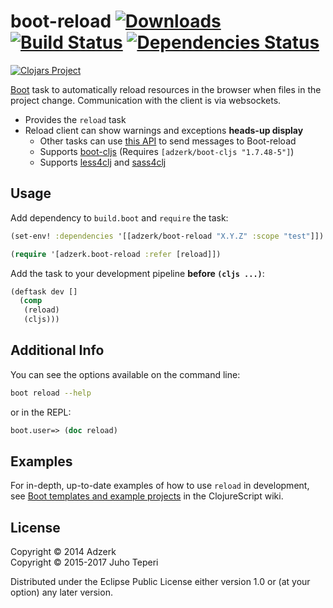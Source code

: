 # boot-reload [![Downloads](https://jarkeeper.com/adzerk/boot-reload/downloads.svg)](https://jarkeeper.com/adzerk/boot-reload) [![Build Status](https://travis-ci.org/adzerk-oss/boot-reload.svg?branch=master)](https://travis-ci.org/adzerk-oss/boot-reload) [![Dependencies Status](https://jarkeeper.com/adzerk/boot-reload/status.svg)](https://jarkeeper.com/adzerk/boot-reload)

[![Clojars Project][2]][3]

[Boot][1] task to automatically reload resources in the browser when files in
the project change. Communication with the client is via websockets.

* Provides the `reload` task
* Reload client can show warnings and exceptions **heads-up display**
    * Other tasks can use [this API](./doc/hud-messages.md) to send messages to Boot-reload
    * Supports [boot-cljs] (Requires `[adzerk/boot-cljs "1.7.48-5"]`)
    * Supports [less4clj] and [sass4clj]

## Usage

Add dependency to `build.boot` and `require` the task:

```clj
(set-env! :dependencies '[[adzerk/boot-reload "X.Y.Z" :scope "test"]])

(require '[adzerk.boot-reload :refer [reload]])
```

Add the task to your development pipeline **before `(cljs ...)`**:

```clj
(deftask dev []
  (comp
   (reload)
   (cljs)))
```

## Additional Info

You can see the options available on the command line:

```bash
boot reload --help
```

or in the REPL:

```clj
boot.user=> (doc reload)
```

## Examples

For in-depth, up-to-date examples of how to use `reload` in development, see
[Boot templates and example projects](https://github.com/clojure/clojurescript/wiki#boot)
in the ClojureScript wiki.

## License

Copyright &copy; 2014 Adzerk<br>
Copyright &copy; 2015-2017 Juho Teperi

Distributed under the Eclipse Public License either version 1.0 or (at
your option) any later version.

[1]:                https://github.com/boot-clj/boot
[2]:                http://clojars.org/adzerk/boot-reload/latest-version.svg?cache=6
[3]:                http://clojars.org/adzerk/boot-reload
[boot-cljs]: https://github.com/boot-clj/boot-cljs
[sass4clj]: https://github.com/Deraen/sass4clj
[less4clj]: https://github.com/Deraen/less4clj
